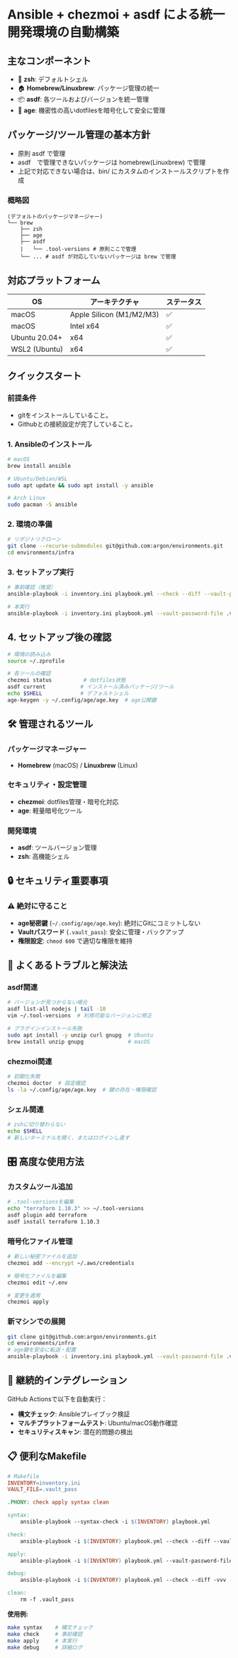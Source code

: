# Ansible + chezmoi + asdf による統一開発環境の自動構築

## 主なコンポーネント

- 🐚 **zsh**: デフォルトシェル
- 🏠 **Homebrew/Linuxbrew**: パッケージ管理の統一
- 📦 **asdf**: 各ツールおよびバージョンを統一管理
- 🔐 **age**: 機密性の高いdotfilesを暗号化して安全に管理

## パッケージ/ツール管理の基本方針

- 原則 asdf で管理
- asdf　で管理できないパッケージは homebrew(Linuxbrew) で管理
- 上記で対応できない場合は、bin/ にカスタムのインストールスクリプトを作成

### 概略図

```text
(デフォルトのパッケージマネージャー)
└── brew
	├── zsh
	├── age
	├── asdf
	|	└── .tool-versions # 原則ここで管理
	└── ... # asdf が対応していないパッケージは brew で管理
```

## 対応プラットフォーム

| OS | アーキテクチャ | ステータス |
|---|---|---|
| macOS | Apple Silicon (M1/M2/M3) | ✅ |
| macOS | Intel x64 | ✅ |
| Ubuntu 20.04+ | x64 | ✅ |
| WSL2 (Ubuntu) | x64 | ✅ |

## クイックスタート

### 前提条件

- gitをインストールしていること。
- Githubとの接続設定が完了していること。

### 1. Ansibleのインストール

```bash
# macOS
brew install ansible

# Ubuntu/Debian/WSL
sudo apt update && sudo apt install -y ansible

# Arch Linux
sudo pacman -S ansible
```

### 2. 環境の準備

```bash
# リポジトリクローン
git clone --recurse-submodules git@github.com:argon/environments.git
cd environments/infra
```

### 3. セットアップ実行

```bash
# 事前確認（推奨）
ansible-playbook -i inventory.ini playbook.yml --check --diff --vault-password-file .vault_pass

# 本実行
ansible-playbook -i inventory.ini playbook.yml --vault-password-file .vault_pass
```

## 4. セットアップ後の確認

```bash
# 環境の読み込み
source ~/.zprofile

# 各ツールの確認
chezmoi status          # dotfiles状態
asdf current           # インストール済みパッケージ/ツール
echo $SHELL            # デフォルトシェル
age-keygen -y ~/.config/age/age.key  # age公開鍵
```

## 🛠️ 管理されるツール

### パッケージマネージャー
- **Homebrew** (macOS) / **Linuxbrew** (Linux)

### セキュリティ・設定管理
- **chezmoi**: dotfiles管理・暗号化対応
- **age**: 軽量暗号化ツール

### 開発環境
- **asdf**: ツールバージョン管理
- **zsh**: 高機能シェル

## 🔒 セキュリティ重要事項

### ⚠️ 絶対に守ること

- **age秘密鍵** (`~/.config/age/age.key`): 絶対にGitにコミットしない
- **Vaultパスワード** (`.vault_pass`): 安全に管理・バックアップ
- **権限設定**: `chmod 600` で適切な権限を維持

## 🔧 よくあるトラブルと解決法

### asdf関連
```bash
# バージョンが見つからない場合
asdf list-all nodejs | tail -10
vim ~/.tool-versions  # 利用可能なバージョンに修正

# プラグインインストール失敗
sudo apt install -y unzip curl gnupg  # Ubuntu
brew install unzip gnupg              # macOS
```

### chezmoi関連
```bash
# 初期化失敗
chezmoi doctor  # 設定確認
ls -la ~/.config/age/age.key  # 鍵の存在・権限確認
```

### シェル関連
```bash
# zshに切り替わらない
echo $SHELL
# 新しいターミナルを開く、またはログインし直す
```

## 🎛️ 高度な使用方法

### カスタムツール追加
```bash
# .tool-versionsを編集
echo "terraform 1.10.3" >> ~/.tool-versions
asdf plugin add terraform
asdf install terraform 1.10.3
```

### 暗号化ファイル管理
```bash
# 新しい秘密ファイルを追加
chezmoi add --encrypt ~/.aws/credentials

# 暗号化ファイルを編集
chezmoi edit ~/.env

# 変更を適用
chezmoi apply
```

### 新マシンでの展開
```bash
git clone git@github.com:argon/environments.git
cd environments/infra
# age鍵を安全に転送・配置
ansible-playbook -i inventory.ini playbook.yml --vault-password-file .vault_pass
```

## 🔄 継続的インテグレーション

GitHub Actionsで以下を自動実行：
- **構文チェック**: Ansibleプレイブック検証
- **マルチプラットフォームテスト**: Ubuntu/macOS動作確認
- **セキュリティスキャン**: 潜在的問題の検出

## 📋 便利なMakefile

```makefile
# Makefile
INVENTORY=inventory.ini
VAULT_FILE=.vault_pass

.PHONY: check apply syntax clean

syntax:
	ansible-playbook --syntax-check -i $(INVENTORY) playbook.yml

check:
	ansible-playbook -i $(INVENTORY) playbook.yml --check --diff --vault-password-file $(VAULT_FILE)

apply:
	ansible-playbook -i $(INVENTORY) playbook.yml --vault-password-file $(VAULT_FILE)

debug:
	ansible-playbook -i $(INVENTORY) playbook.yml --check --diff -vvv --vault-password-file $(VAULT_FILE)

clean:
	rm -f .vault_pass
```

**使用例:**
```bash
make syntax    # 構文チェック
make check     # 事前確認
make apply     # 本実行
make debug     # 詳細ログ
```

